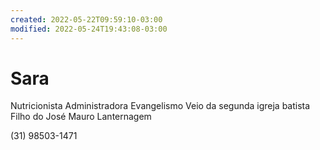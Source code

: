 ```yaml
---
created: 2022-05-22T09:59:10-03:00
modified: 2022-05-24T19:43:08-03:00
---
```


# Sara

Nutricionista
Administradora
Evangelismo
Veio da segunda igreja batista
Filho do José Mauro Lanternagem

(31) 98503-1471
